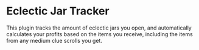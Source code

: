 # Eclectic Jar Tracker
This plugin tracks the amount of eclectic jars you open, and automatically calculates
your profits based on the items you receive, including the items from any medium clue scrolls you get.